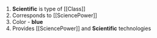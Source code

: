 1. **Scientific** is type of [[Class]]
2. Corresponds to [[SciencePower]]
3. Color - **blue**
4. Provides [[SciencePower]] and **Scientific** technologies

